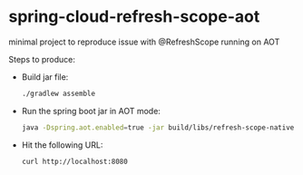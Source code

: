 # spring-cloud-refresh-scope-aot
minimal project to reproduce issue with @RefreshScope running on AOT

Steps to produce:
- Build jar file:
  ```sh
  ./gradlew assemble
  ```
- Run the spring boot jar in AOT mode:
  ```sh
  java -Dspring.aot.enabled=true -jar build/libs/refresh-scope-native-0.0.1-SNAPSHOT.jar
  ```
- Hit the following URL:
  ```sh
  curl http://localhost:8080
  ```


